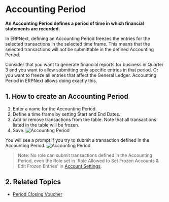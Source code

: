 <!-- add-breadcrumbs -->
# Accounting Period

**An Accounting Period defines a period of time in which financial statements are recorded.**

In ERPNext, defining an Accounting Period freezes the entries for the selected transactions in the selected time frame. This means that the selected transactions will not be submittable in the defined Accounting Period.

Consider that you want to generate financial reports for business in Quarter 3 and you want to allow submitting only specific entries in that period. Or you want to freeze all entries that affect the General Ledger. Accounting Period in ERPNext allows doing exactly this.

## 1. How to create an Accounting Period
1. Enter a name for the Accounting Period.
1. Define a time frame by  setting Start and End Dates.
1. Add or remove transactions from the table. Note that all transactions listed in the table will be frozen.
1. Save.
    ![Accounting Period](/docs/assets/img/accounts/accounting-period.png)


You will see a prompt if you try to submit a transaction defined in the Accounting Period.
![Accounting Period](/docs/assets/img/accounts/accounting-period-1.png)

> Note: No role can submit transactions defined in the Accounting Period, even the Role set in 'Role Allowed to Set Frozen Accounts & Edit Frozen Entries' in [Account Settings](/docs/user/manual/en/accounts/accounts-settings).

## 2. Related Topics
* [Period Closing Voucher](/docs/user/manual/en/accounts/period-closing-voucher)